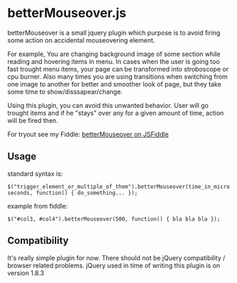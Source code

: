 betterMouseover.js
==================

betterMouseover is a small jquery plugin which purpose is to avoid firing some action on accidental mouseovering element.

For example, You are changing background image of some section while reading and hovering items in menu. 
In cases when the user is going too fast trought menu items, your page can be transformed into stroboscope or cpu burner. 
Also many times you are using transitions when switching from one image to another for better and smoother look of page, but they take some time to show/disssapear/change.

Using this plugin, you can avoid this unwanted behavior. User will go trought items and if he "stays" over any for a given amount of time, action will be fired then. 

For tryout see my Fiddle:
[betterMouseover on JSFiddle](http://jsfiddle.net/Kovo/Y3wzJ/19/)

Usage
-----

standard syntax is:

```$("trigger_element_or_multiple_of_them").betterMouseover(time_in_microseconds, function() { do_something... });```

example from fiddle:

```$("#col3, #col4").betterMouseover(500, function() { bla bla bla });```

Compatibility
-------------

It's really simple plugin for now. There should not be jQuery compatibility / browser related problems.
jQuery used in time of writing this plugin is on version 1.8.3
